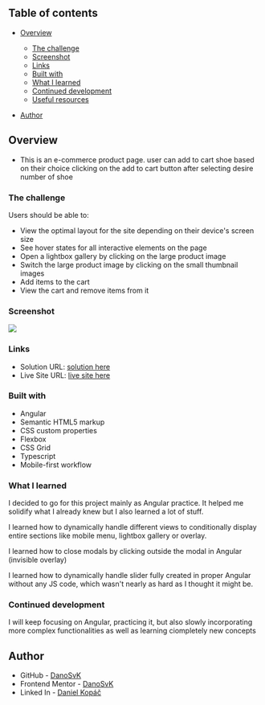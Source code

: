 ## Table of contents

- [Overview](#overview)

  - [The challenge](#the-challenge)
  - [Screenshot](#screenshot)
  - [Links](#links)
  - [Built with](#built-with)
  - [What I learned](#what-i-learned)
  - [Continued development](#continued-development)
  - [Useful resources](#useful-resources)

- [Author](#author)

## Overview

- This is an e-commerce product page. user can add to cart shoe based on their choice clicking on the add to cart button after selecting desire number of shoe

### The challenge

Users should be able to:

- View the optimal layout for the site depending on their device's screen size
- See hover states for all interactive elements on the page
- Open a lightbox gallery by clicking on the large product image
- Switch the large product image by clicking on the small thumbnail images
- Add items to the cart
- View the cart and remove items from it

### Screenshot

![](images/e-commerce-ss.png)

### Links

- Solution URL: [solution here](https://github.com/DanoSvK/-Angular-e-commerce-product-page)
- Live Site URL: [live site here](https://e-shop-product-page.netlify.app/)

### Built with

- Angular
- Semantic HTML5 markup
- CSS custom properties
- Flexbox
- CSS Grid
- Typescript
- Mobile-first workflow

### What I learned

I decided to go for this project mainly as Angular practice. It helped me solidify what I already knew but I also learned a lot of stuff.

I learned how to dynamically handle different views to conditionally display entire sections like mobile menu, lightbox gallery or overlay.

I learned how to close modals by clicking outside the modal in Angular (invisible overlay)

I learned how to dynamically handle slider fully created in proper Angular without any JS code, which wasn't nearly as hard as I thought it might be.

### Continued development

I will keep focusing on Angular, practicing it, but also slowly incorporating more complex functionalities as well as learning ciompletely new concepts

## Author

- GitHub - [DanoSvK](https://github.com/DanoSvK)
- Frontend Mentor - [DanoSvK](https://www.frontendmentor.io/profile/DanoSvK)
- Linked In - [Daniel Kopáč](https://www.linkedin.com/in/daniel-kopac-7aa941223/)
